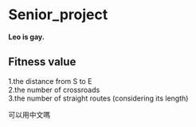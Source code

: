 # Senior_project
**Leo is gay.**
## Fitness value
1.the distance from S to E <br>
2.the number of crossroads <br>
3.the number of straight routes (considering its length) <br>

可以用中文嗎
